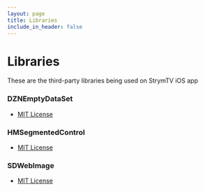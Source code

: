 ```yaml
---
layout: page
title: Libraries
include_in_header: false
---
```


# **Libraries**

These are the third-party libraries being used on StrymTV iOS app

### DZNEmptyDataSet
 - [MIT License](https://github.com/dzenbot/DZNEmptyDataSet/raw/master/LICENSE)

### HMSegmentedControl
 - [MIT License](https://raw.githubusercontent.com/HeshamMegid/HMSegmentedControl/master/LICENSE.md)

### SDWebImage
 - [MIT License](https://raw.githubusercontent.com/SDWebImage/SDWebImage/master/LICENSE)
